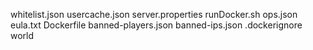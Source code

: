whitelist.json
usercache.json
server.properties
runDocker.sh
ops.json
eula.txt
Dockerfile
banned-players.json
banned-ips.json
.dockerignore
world
